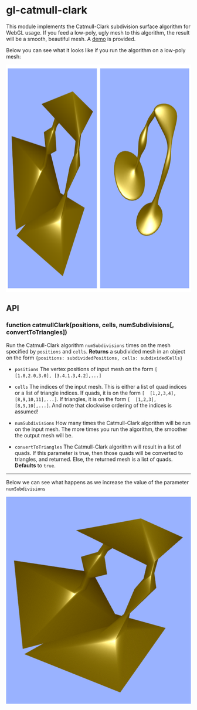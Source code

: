 # gl-catmull-clark

This module implements the Catmull-Clark subdivision surface algorithm
for WebGL usage. If you feed a low-poly, ugly mesh to this
algorithm, the result will be a smooth, beautiful mesh. A
[demo](http://erkaman.github.io/gl-catmull-clark/) is provided.

Below you can see what it looks like if you run the algorithm
on a low-poly mesh:

<img src="images/subdivide.png" width="1110" height="620" />

## API

### function catmullClark(positions, cells, numSubdivisions[, convertToTriangles])

Run the Catmull-Clark algorithm `numSubdivisions` times on the
mesh specified by `positions` and `cells`. **Returns** a subdivided mesh
in an object on the form  `{positions: subdividedPositions, cells: subdividedCells}`

* `positions` The vertex positions of input mesh on the form
`[  [1.0,2.0,3.0], [3.4,1.3,4.2],...]`

* `cells` The indices of the input mesh. This is either a list of
quad indices or a list of triangle indices. If quads, it is on the
form `[  [1,2,3,4], [8,9,10,11],...]`. If triangles, it is on the
form `[  [1,2,3], [8,9,10],...]`. And note that clockwise ordering of the
indices is assumed!

* `numSubdivisions` How many times the Catmull-Clark algorithm will be
run on the input mesh. The more times you run the algorithm, the smoother
the output mesh will be.

* `convertToTriangles` The Catmull-Clark algorithm will result in a list
of quads. If this parameter is true, then those quads will be converted to
triangles, and returned. Else, the returned mesh is a list of quads. **Defaults** to `true`.

---

Below we can see what happens as we increase the value of the parameter `numSubdivisions`

![Animated](images/a.gif)

